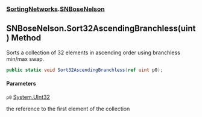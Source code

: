 ### [SortingNetworks](SortingNetworks.md 'SortingNetworks').[SNBoseNelson](SortingNetworks.SNBoseNelson.md 'SortingNetworks.SNBoseNelson')

## SNBoseNelson.Sort32AscendingBranchless(uint) Method

Sorts a collection of 32 elements in ascending order using branchless min/max swap.

```csharp
public static void Sort32AscendingBranchless(ref uint p0);
```
#### Parameters

<a name='SortingNetworks.SNBoseNelson.Sort32AscendingBranchless(uint).p0'></a>

`p0` [System.UInt32](https://docs.microsoft.com/en-us/dotnet/api/System.UInt32 'System.UInt32')

the reference to the first element of the collection